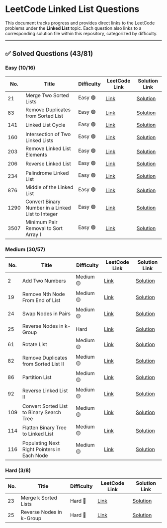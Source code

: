 # LeetCode Linked List Questions

This document tracks progress and provides direct links to the LeetCode problems under the **Linked List** topic. Each question also links to a corresponding solution file within this repository, categorized by difficulty.

---

## ✅ Solved Questions (43/81)

### Easy (10/16)

| No. | Title | Difficulty | LeetCode Link | Solution Link |
|-----|-------|------------|----------------|----------------|
| 21 | Merge Two Sorted Lists | Easy 🟢 | [Link](https://leetcode.com/problems/merge-two-sorted-lists/description/?envType=problem-list-v2&envId=linked-list) | [Solution](https://github.com/Purnima47/Leetcode-Solutions/tree/main/%F0%9F%9F%A2%20Easy/21%20-%20Merge%20Two%20Sorted%20List) |
| 83 | Remove Duplicates from Sorted List | Easy 🟢 | [Link](https://leetcode.com/problems/remove-duplicates-from-sorted-list/?envType=problem-list-v2&envId=linked-list) | [Solution](https://github.com/Purnima47/Leetcode-Solutions/tree/main/%F0%9F%9F%A2%20Easy/83%20-%20Remove%20Duplicates%20from%20Sorted%20List) |
| 141 | Linked List Cycle | Easy 🟢 | [Link](https://leetcode.com/problems/linked-list-cycle/description/?envType=problem-list-v2&envId=linked-list) | [Solution](https://github.com/Purnima47/Leetcode-Solutions/tree/main/%F0%9F%9F%A2%20Easy/141%20-%20Linked%20List%20Cycle) |
| 160 | Intersection of Two Linked Lists | Easy 🟢 | [Link](https://leetcode.com/problems/intersection-of-two-linked-lists/description/?envType=problem-list-v2&envId=linked-list) | [Solution]() |
| 203 | Remove Linked List Elements | Easy 🟢 | [Link](https://leetcode.com/problems/remove-linked-list-elements/?envType=problem-list-v2&envId=linked-list) | [Solution](https://github.com/Purnima47/Leetcode-Solutions/tree/main/%F0%9F%9F%A2%20Easy/203%20-%20Remove%20Linked%20List%20Elements) |
| 206 | Reverse Linked List | Easy 🟢 | [Link](https://leetcode.com/problems/reverse-linked-list/description/?envType=problem-list-v2&envId=linked-list) | [Solution](https://github.com/Purnima47/Leetcode-Solutions/tree/main/%F0%9F%9F%A2%20Easy/206%20-%20Reverse%20Linked%20List) |
| 234 | Palindrome Linked List | Easy 🟢 | [Link](https://leetcode.com/problems/palindrome-linked-list/description/?envType=problem-list-v2&envId=linked-list) | [Solution](https://github.com/Purnima47/Leetcode-Solutions/tree/main/%F0%9F%9F%A2%20Easy/234%20-%20Palindrome%20Linked%20List) |
| 876 | Middle of the Linked List | Easy 🟢 | [Link](https://leetcode.com/problems/middle-of-the-linked-list/description/?envType=problem-list-v2&envId=linked-list) | [Solution]() |
| 1290 | Convert Binary Number in a Linked List to Integer | Easy 🟢 | [Link](https://leetcode.com/problems/convert-binary-number-in-a-linked-list-to-integer/description/?envType=problem-list-v2&envId=linked-list) | [Solution]() |
| 3507 | Minimum Pair Removal to Sort Array I | Easy 🟢 | [Link](https://leetcode.com/problems/minimum-pair-removal-to-sort-array-i/description/?envType=problem-list-v2&envId=linked-list) | [Solution]() |


### Medium (30/57)

| No. | Title | Difficulty | LeetCode Link | Solution Link |
|-----|-------|------------|----------------|----------------|
| 2 | Add Two Numbers | Medium 🟡 | [Link](https://leetcode.com/problems/add-two-numbers/) | [Solution](./medium/2-add-two-numbers.md) |
| 19 | Remove Nth Node From End of List | Medium 🟡 | [Link](https://leetcode.com/problems/remove-nth-node-from-end-of-list/) | [Solution](./medium/19-remove-nth-node-from-end-of-list.md) |
| 24 | Swap Nodes in Pairs | Medium 🟡 | [Link](https://leetcode.com/problems/swap-nodes-in-pairs/) | [Solution](./medium/24-swap-nodes-in-pairs.md) |
| 25 | Reverse Nodes in k-Group | Hard | [Link](https://leetcode.com/problems/reverse-nodes-in-k-group/) | [Solution](./hard/25-reverse-nodes-in-k-group.md) |
| 61 | Rotate List | Medium 🟡 | [Link](https://leetcode.com/problems/rotate-list/) | [Solution](./medium/61-rotate-list.md) |
| 82 | Remove Duplicates from Sorted List II | Medium 🟡 | [Link](https://leetcode.com/problems/remove-duplicates-from-sorted-list-ii/) | [Solution](./medium/82-remove-duplicates-from-sorted-list-ii.md) |
| 86 | Partition List | Medium 🟡 | [Link](https://leetcode.com/problems/partition-list/) | [Solution](./medium/86-partition-list.md) |
| 92 | Reverse Linked List II | Medium 🟡 | [Link](https://leetcode.com/problems/reverse-linked-list-ii/) | [Solution](./medium/92-reverse-linked-list-ii.md) |
| 109 | Convert Sorted List to Binary Search Tree | Medium 🟡 | [Link](https://leetcode.com/problems/convert-sorted-list-to-binary-search-tree/) | [Solution](./medium/109-convert-sorted-list-to-binary-search-tree.md) |
| 114 | Flatten Binary Tree to Linked List | Medium 🟡 | [Link](https://leetcode.com/problems/flatten-binary-tree-to-linked-list/) | [Solution](./medium/114-flatten-binary-tree-to-linked-list.md) |
| 116 | Populating Next Right Pointers in Each Node | Medium 🟡 | [Link](https://leetcode.com/problems/populating-next-right-pointers-in-each-node/) | [Solution](./medium/116-populating-next-right-pointers-in-each-node.md) |

### Hard (3/8)

| No. | Title | Difficulty | LeetCode Link | Solution Link |
|-----|-------|------------|----------------|----------------|
| 23 | Merge k Sorted Lists | Hard 🔴 | [Link](https://leetcode.com/problems/merge-k-sorted-lists/) | [Solution](./hard/23-merge-k-sorted-lists.md) |
| 25 | Reverse Nodes in k-Group | Hard 🔴 | [Link](https://leetcode.com/problems/reverse-nodes-in-k-group/) | [Solution](./hard/25-reverse-nodes-in-k-group.md) |

